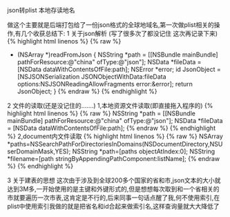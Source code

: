 json转plist 本地存读地名

做这个主要就是后端打包给了一份json格式的全球地域名,第一次做plist相关的操作,有几个收获总结下:
 1 关于json解析 (写了很多次了都没记住 这次再记录下来)
{% highlight html linenos %}
{% raw %}
- (NSArray *)readFromJson
{
    NSString *path = [[NSBundle mainBundle] pathForResource:@"china" ofType:@"json"];
    NSData *fileData = [NSData dataWithContentsOfFile:path];
    NSError *error;
    id JsonObject = [NSJSONSerialization JSONObjectWithData:fileData
                                                  options:NSJSONReadingAllowFragments
                                                    error:&error];
    return JsonObject;
}
{% endraw %}
{% endhighlight %}

2 文件的读取(还是没记住的.......)
  1,本地资源文件读取(即直接拖入程序的)
{% highlight html linenos %}
{% raw %}
  NSString *path = [[NSBundle mainBundle] pathForResource:@"china" ofType:@"json"];
  NSData *fileData = [NSData dataWithContentsOfFile:path];
 {% endraw %}
{% endhighlight %}
  2,document内文件读取
{% highlight html linenos %}
{% raw %}
  	 NSArray *paths=NSSearchPathForDirectoriesInDomains(NSDocumentDirectory,NSUserDomainMask,YES);
    NSString *path=[paths objectAtIndex:0];
    NSString *filename=[path stringByAppendingPathComponent:listName];
 {% endraw %}
{% endhighlight %}

3 关于建表的思想
	这次由于涉及到全球200多个国家的省和市,json文本的大小就达到3M多,一开始使用的是主键和外键形式的,但是想想每次取到和一个省相关的市就要遍历一次市表,这肯定是不行的,后来同事一句话点醒了我,何不使用索引,在plist中使用索引我做的就是把省名和id合起来做索引名,这样查询量就大大降低了
